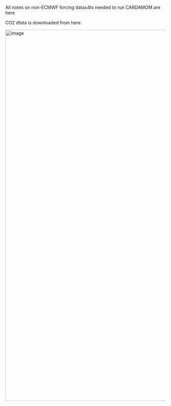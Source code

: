 All notes on non-ECMWF forcing datas4ts needed to run CARDAMOM are here

CO2 dfata is downloaded from here:



<img width="1164" alt="image" src="https://github.com/user-attachments/assets/737037dd-7d36-45c6-9e6f-283f3f08eae4" />
